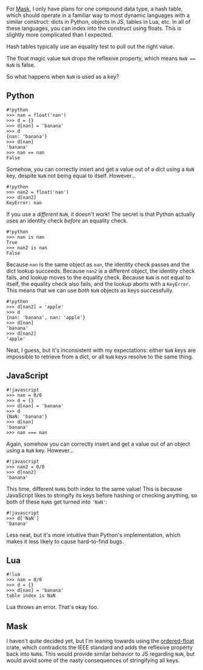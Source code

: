 For [Mask](https://github.com/scizzorz/mask), I only have plans for one
compound data type, a hash table, which should operate in a familiar way to
most dynamic languages with a similar construct: dicts in Python, objects in
JS, tables in Lua, etc. In all of these languages, you can index into the
construct using floats. This is slightly more complicated than I expected.

Hash tables typically use an equality test to pull out the right value.

The float magic value `NaN` drops the reflexive property, which means
`NaN == NaN` is false.

So what happens when `NaN` is used as a key?

Python
------

    #!python
    >>> nan = float('nan')
    >>> d = {}
    >>> d[nan] = 'banana'
    >>> d
    {nan: 'banana'}
    >>> d[nan]
    'banana'
    >>> nan == nan
    False

Somehow, you can correctly insert and get a value out of a dict using a `NaN`
key, despite `NaN` not being equal to itself. However...

    #!python
    >>> nan2 = float('nan')
    >>> d[nan2]
    KeyError: nan

If you use a *different* `NaN`, it doesn't work! The secret is that Python
actually uses an identity check *before* an equality check.

    #!python
    >>> nan is nan
    True
    >>> nan2 is nan
    False

Because `nan` is the same object as `nan`, the identity check passes and the
dict lookup succeeds. Because `nan2` is a different object, the identity check
fails, and lookup moves to the equality check. Because `NaN` is not equal to
itself, the equality check also fails, and the lookup aborts with a `KeyError`.
This means that we can use *both* `NaN` objects as keys successfully.

    #!python
    >>> d[nan2] = 'apple'
    >>> d
    {nan: 'banana', nan: 'apple'}
    >>> d[nan]
    'banana'
    >>> d[nan2]
    'apple'

Neat, I guess, but it's inconsistent with my expectations: either `NaN` keys
are impossible to retrieve from a dict, or all `NaN` keys resolve to the same
thing.

JavaScript
----------

    #!javascript
    >>> nan = 0/0
    >>> d = {}
    >>> d[nan] = 'banana'
    >>> d
    {NaN: 'banana'}
    >>> d[nan]
    'banana'
    >>> nan === nan

Again, somehow you can correctly insert and get a value out of an object using
a `NaN` key. However...

    #!javascript
    >>> nan2 = 0/0
    >>> d[nan2]
    'banana'

This time, different `NaN`s both index to the same value! This is because
JavaScript likes to stringify its keys before hashing or checking anything, so
both of these `NaN`s get turned into `'NaN'`:

    #!javascript
    >>> d['NaN']
    'banana'

Less neat, but it's more intuitive than Python's implementation, which makes it
less likely to cause hard-to-find bugs.

Lua
---

    #!lua
    >>> nan = 0/0
    >>> d = {}
    >>> d[nan] = 'banana'
    table index is NaN

Lua throws an error. That's okay too.

Mask
----

I haven't quite decided yet, but I'm leaning towards using the
[ordered-float](https://rust-bio.github.io/rust-bio/ordered_float/struct.OrderedFloat.html)
crate, which contradicts the IEEE standard and adds the reflexive property back
into `NaN`s. This would provide similar behavior to JS regarding `NaN`, but
would avoid some of the nasty consequences of stringifying all keys.

